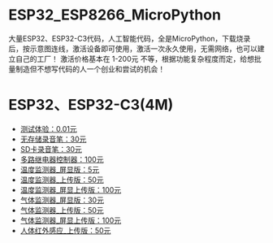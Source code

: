 # ESP32_ESP8266_MicroPython
大量ESP32、ESP32-C3代码，人工智能代码，全是MicroPython，下载烧录后，按示意图连线，激活设备即可使用，激活一次永久使用，无需网络，也可以建立自己的工厂！
激活价格基本在 1-200元 不等，根据功能复杂程度而定，给想批量制造但不想写代码的人一个创业和尝试的机会！

# ESP32、ESP32-C3(4M)
- [测试体验：0.01元](https://github.com/dhrdzy/ESP32_ESP8266_MicroPython/tree/main/测试体验)
- [无存储录音笔：30元](https://github.com/dhrdzy/ESP32_ESP8266_MicroPython/tree/main/无存储录音笔)
- [SD卡录音笔：30元](https://github.com/dhrdzy/ESP32_ESP8266_MicroPython/tree/main/SD卡录音笔)
- [多路继电器控制器：100元](https://github.com/dhrdzy/ESP32_ESP8266_MicroPython/tree/main/多路继电器控制器)
- [温度监测器_屏显版：5元](https://github.com/dhrdzy/ESP32_ESP8266_MicroPython/tree/main/温度监测器_屏显版)
- [温度监测器_上传版：50元](https://github.com/dhrdzy/ESP32_ESP8266_MicroPython/tree/main/温度监测器_上传版)
- [温度监测器_屏显上传版：100元](https://github.com/dhrdzy/ESP32_ESP8266_MicroPython/tree/main/温度监测器_屏显上传版)
- [气体监测器_屏显版：30元](https://github.com/dhrdzy/ESP32_ESP8266_MicroPython/tree/main/气体监测器_屏显版)
- [气体监测器_上传版：50元](https://github.com/dhrdzy/ESP32_ESP8266_MicroPython/tree/main/气体监测器_上传版)
- [气体监测器_屏显上传版：100元](https://github.com/dhrdzy/ESP32_ESP8266_MicroPython/tree/main/气体监测器_屏显上传版)
- [人体红外感应_上传版：50元](https://github.com/dhrdzy/ESP32_ESP8266_MicroPython/tree/main/人体红外感应_上传版)
